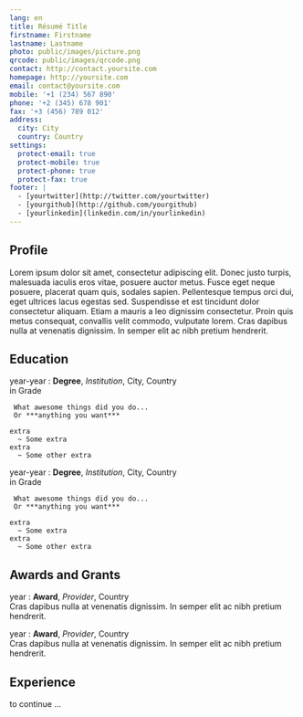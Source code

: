 ```yaml
---
lang: en
title: Résumé Title
firstname: Firstname
lastname: Lastname
photo: public/images/picture.png
qrcode: public/images/qrcode.png
contact: http://contact.yoursite.com
homepage: http://yoursite.com
email: contact@yoursite.com
mobile: '+1 (234) 567 890'
phone: '+2 (345) 678 901'
fax: '+3 (456) 789 012'
address:
  city: City 
  country: Country
settings:
  protect-email: true
  protect-mobile: true
  protect-phone: true
  protect-fax: true
footer: |
  - [yourtwitter](http://twitter.com/yourtwitter)
  - [yourgithub](http://github.com/yourgithub)
  - [yourlinkedin](linkedin.com/in/yourlinkedin)
---
```


Profile
-------

Lorem ipsum dolor sit amet, consectetur adipiscing elit. Donec justo turpis, malesuada iaculis eros vitae, posuere auctor metus. Fusce eget neque posuere, placerat quam quis, sodales sapien. Pellentesque tempus orci dui, eget ultrices lacus egestas sed. Suspendisse et est tincidunt dolor consectetur aliquam. Etiam a mauris a leo dignissim consectetur. Proin quis metus consequat, convallis velit commodo, vulputate lorem. Cras dapibus nulla at venenatis dignissim. In semper elit ac nibh pretium hendrerit.

Education
---------

year-year
:    **Degree**, *Institution*, City, Country \
     in Grade

     What awesome things did you do...
     Or ***anything you want***
    
    extra
      ~ Some extra
    extra
      ~ Some other extra

year-year
:    **Degree**, *Institution*, City, Country \
     in Grade

     What awesome things did you do...
     Or ***anything you want***
    
    extra
      ~ Some extra
    extra
      ~ Some other extra

Awards and Grants
-----------------

year
:    **Award**, *Provider*, Country \
    Cras dapibus nulla at venenatis dignissim. In semper elit ac nibh pretium hendrerit.

year
:    **Award**, *Provider*, Country \
    Cras dapibus nulla at venenatis dignissim. In semper elit ac nibh pretium hendrerit.

Experience
----------

to continue ...
